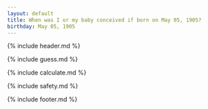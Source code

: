 ```yaml
---
layout: default
title: When was I or my baby conceived if born on May 05, 1905?
birthday: May 05, 1905
---
```


{% include header.md %}

{% include guess.md %}

{% include calculate.md %}

{% include safety.md %}

{% include footer.md %}



